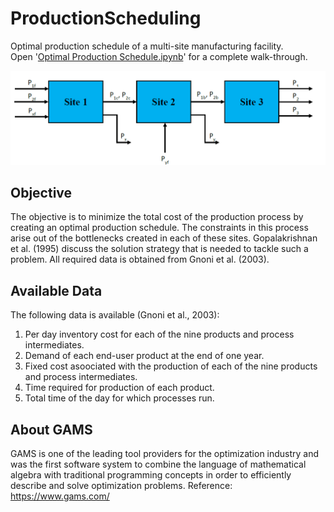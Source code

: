 # ProductionScheduling

Optimal production schedule of a multi-site manufacturing facility.<br>
Open '[Optimal Production Schedule.ipynb](https://dkedar7.github.io/Optimal%20Production%20Schedule.html)' for a complete walk-through.


![Title image](https://github.com/dkedar7/ProductionScheduling/blob/master/production/plant.PNG?raw=true)

## Objective
The objective is to minimize the total cost of the production process by creating an optimal production schedule. The constraints in this process arise out of the bottlenecks created in each of these sites. Gopalakrishnan et al. (1995) discuss the solution strategy that is needed to tackle such a problem. All required data is obtained from Gnoni et al. (2003).


## Available Data
The following data is available (Gnoni et al., 2003): 
1. Per day inventory cost for each of the nine products and process intermediates. 
2. Demand of each end-user product at the end of one year. 
3. Fixed cost asoociated with the production of each of the nine products and process intermediates. 
4. Time required for production of each product. 
5. Total time of the day for which processes run.

## About GAMS
GAMS is one of the leading tool providers for the optimization industry and was the first software system to combine the language of mathematical algebra with traditional programming concepts in order to efficiently describe and solve optimization problems.
Reference: https://www.gams.com/
